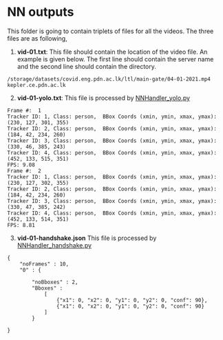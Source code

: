 # NN outputs

This folder is going to contain triplets of files for all the videos. The three files are as following,

1. **vid-01.txt**: This file should contain the location of the video file. An example is given below. The first line should contain the server name and the second line should contain the directory.
```
/storage/datasets/covid.eng.pdn.ac.lk/ltl/main-gate/04-01-2021.mp4
kepler.ce.pdn.ac.lk
```
2. **vid-01-yolo.txt**: This file is processed by [NNHandler_yolo.py](../NNHandler_yolo,py)
```
Frame #:  1
Tracker ID: 1, Class: person,  BBox Coords (xmin, ymin, xmax, ymax): (230, 127, 301, 355)
Tracker ID: 2, Class: person,  BBox Coords (xmin, ymin, xmax, ymax): (184, 42, 234, 260)
Tracker ID: 3, Class: person,  BBox Coords (xmin, ymin, xmax, ymax): (330, 46, 385, 243)
Tracker ID: 4, Class: person,  BBox Coords (xmin, ymin, xmax, ymax): (452, 133, 515, 351)
FPS: 9.08
Frame #:  2
Tracker ID: 1, Class: person,  BBox Coords (xmin, ymin, xmax, ymax): (230, 127, 302, 355)
Tracker ID: 2, Class: person,  BBox Coords (xmin, ymin, xmax, ymax): (184, 42, 234, 260)
Tracker ID: 3, Class: person,  BBox Coords (xmin, ymin, xmax, ymax): (330, 47, 385, 242)
Tracker ID: 4, Class: person,  BBox Coords (xmin, ymin, xmax, ymax): (452, 133, 514, 351)
FPS: 8.81
```
3. **vid-01-handshake.json** This file is processed by [NNHandler_handshake.py](../NNHandler_handshake.py)
```
{
	"noFrames" : 10,
	"0" : {

		"noBboxes" : 2,
		"Bboxes" :
			[
				{"x1": 0, "x2": 0, "y1": 0, "y2": 0, "conf": 90},
				{"x1": 0, "x2": 0, "y1": 0, "y2": 0, "conf": 90}
			]
		}

}
```